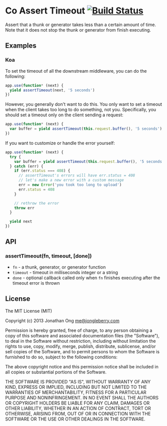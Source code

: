 # Co Assert Timeout [![Build Status](https://travis-ci.org/cojs/co-assert-timeout.png)](https://travis-ci.org/cojs/co-assert-timeout)

Assert that a thunk or generator takes less than a certain amount of time.
Note that it does not stop the thunk or generator from finish executing.

## Examples

### Koa

To set the timeout of all the downstream middleware, you can do the following:

```js
app.use(function* (next) {
  yield assertTimeout(next, '5 seconds')
})
```

However, you generally don't want to do this.
You only want to set a timeout when the client takes too long to do something,
not you.
Specifically, you should set a timeout only on the client sending a request:

```js
app.use(function* (next) {
  var buffer = yield assertTimeout(this.request.buffer(), '5 seconds')
})
```

If you want to customize or handle the error yourself:

```js
app.use(function* (next) {
  try {
    var buffer = yield assertTimeout(this.request.buffer(), '5 seconds')
  } catch (err) {
    if (err.status === 408) {
      // assertTimeout's errors will have err.status = 408
      // let's make a new error with a custom message
      err = new Error('you took too long to upload')
      err.status = 408
    }

    // rethrow the error
    throw err
  }

  yield next
})
```

## API

### assertTimeout(fn, timeout, [done])

- `fn` - a thunk, generator, or generator function
- `timeout` - timeout in milliseconds integer or a string
- `done` - optional callback called only when `fn` finishes executing after the timeout error is thrown

## License

The MIT License (MIT)

Copyright (c) 2013 Jonathan Ong me@jongleberry.com

Permission is hereby granted, free of charge, to any person obtaining a copy
of this software and associated documentation files (the "Software"), to deal
in the Software without restriction, including without limitation the rights
to use, copy, modify, merge, publish, distribute, sublicense, and/or sell
copies of the Software, and to permit persons to whom the Software is
furnished to do so, subject to the following conditions:

The above copyright notice and this permission notice shall be included in
all copies or substantial portions of the Software.

THE SOFTWARE IS PROVIDED "AS IS", WITHOUT WARRANTY OF ANY KIND, EXPRESS OR
IMPLIED, INCLUDING BUT NOT LIMITED TO THE WARRANTIES OF MERCHANTABILITY,
FITNESS FOR A PARTICULAR PURPOSE AND NONINFRINGEMENT. IN NO EVENT SHALL THE
AUTHORS OR COPYRIGHT HOLDERS BE LIABLE FOR ANY CLAIM, DAMAGES OR OTHER
LIABILITY, WHETHER IN AN ACTION OF CONTRACT, TORT OR OTHERWISE, ARISING FROM,
OUT OF OR IN CONNECTION WITH THE SOFTWARE OR THE USE OR OTHER DEALINGS IN
THE SOFTWARE.